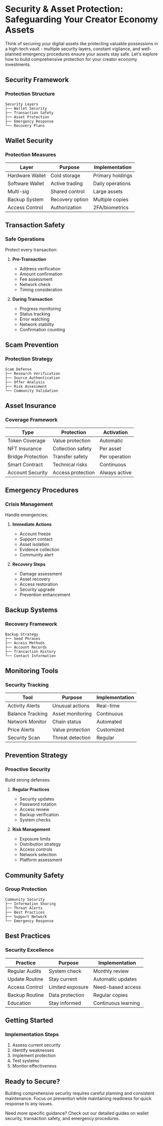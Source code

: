 # Security & Asset Protection: Safeguarding Your Creator Economy Assets

Think of securing your digital assets like protecting valuable possessions in a high-tech vault - multiple security layers, constant vigilance, and well-planned emergency procedures ensure your assets stay safe. Let's explore how to build comprehensive protection for your creator economy investments.

## Security Framework

### Protection Structure
```
Security Layers
├── Wallet Security
├── Transaction Safety
├── Asset Protection
├── Emergency Response
└── Recovery Plans
```

## Wallet Security

### Protection Measures
| Layer | Purpose | Implementation |
|-------|----------|----------------|
| Hardware Wallet | Cold storage | Primary holdings |
| Software Wallet | Active trading | Daily operations |
| Multi-sig | Shared control | Large assets |
| Backup System | Recovery option | Multiple copies |
| Access Control | Authorization | 2FA/biometrics |

## Transaction Safety

### Safe Operations
Protect every transaction:
1. **Pre-Transaction**
   - Address verification
   - Amount confirmation
   - Fee assessment
   - Network check
   - Timing consideration

2. **During Transaction**
   - Progress monitoring
   - Status tracking
   - Error watching
   - Network stability
   - Confirmation counting

## Scam Prevention

### Protection Strategy
```
Scam Defense
├── Research Verification
├── Source Authentication
├── Offer Analysis
├── Risk Assessment
└── Community Validation
```

## Asset Insurance

### Coverage Framework
| Type | Protection | Activation |
|------|------------|------------|
| Token Coverage | Value protection | Automatic |
| NFT Insurance | Collection safety | Per asset |
| Bridge Protection | Transfer safety | Per operation |
| Smart Contract | Technical risks | Continuous |
| Account Security | Access protection | Always active |

## Emergency Procedures

### Crisis Management
Handle emergencies:
1. **Immediate Actions**
   - Account freeze
   - Support contact
   - Asset isolation
   - Evidence collection
   - Community alert

2. **Recovery Steps**
   - Damage assessment
   - Asset recovery
   - Access restoration
   - Security upgrade
   - Prevention enhancement

## Backup Systems

### Recovery Framework
```
Backup Strategy
├── Seed Phrases
├── Access Methods
├── Account Records
├── Transaction History
└── Contact Information
```

## Monitoring Tools

### Security Tracking
| Tool | Purpose | Implementation |
|------|----------|----------------|
| Activity Alerts | Unusual actions | Real-time |
| Balance Tracking | Asset monitoring | Continuous |
| Network Monitor | Chain status | Automated |
| Price Alerts | Value protection | Customized |
| Security Scan | Threat detection | Regular |

## Prevention Strategy

### Proactive Security
Build strong defenses:
1. **Regular Practices**
   - Security updates
   - Password rotation
   - Access review
   - Backup verification
   - System checks

2. **Risk Management**
   - Exposure limits
   - Distribution strategy
   - Access controls
   - Network selection
   - Platform assessment

## Community Safety

### Group Protection
```
Community Security
├── Information Sharing
├── Threat Alerts
├── Best Practices
├── Support Network
└── Emergency Response
```

## Best Practices

### Security Excellence
| Practice | Purpose | Implementation |
|----------|----------|----------------|
| Regular Audits | System check | Monthly review |
| Update Routine | Stay current | Automatic updates |
| Access Control | Limited exposure | Need-based access |
| Backup Routine | Data protection | Regular copies |
| Education | Stay informed | Continuous learning |

## Getting Started

### Implementation Steps
1. Assess current security
2. Identify weaknesses
3. Implement protection
4. Test systems
5. Monitor effectiveness

## Ready to Secure?

Building comprehensive security requires careful planning and consistent maintenance. Focus on prevention while maintaining readiness for quick response to any issues.

Need more specific guidance? Check out our detailed guides on wallet security, transaction safety, and emergency procedures. 